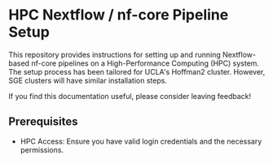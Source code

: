 # HPC Nextflow / nf-core Pipeline Setup

This repository provides instructions for setting up and running Nextflow-based nf-core pipelines on a High-Performance Computing (HPC) system. The setup process has been tailored for UCLA's Hoffman2 cluster. However, SGE clusters will have similar installation steps.

If you find this documentation useful, please consider leaving feedback!

## Prerequisites

- HPC Access: Ensure you have valid login credentials and the necessary permissions.
